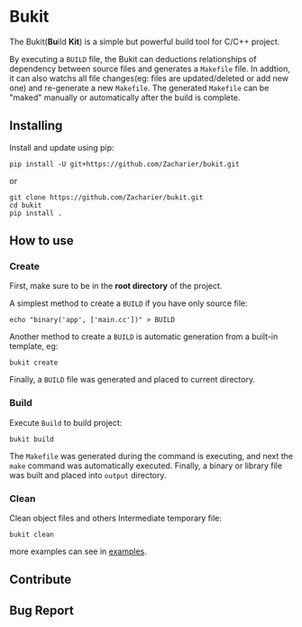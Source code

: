 # Bukit

The Bukit(**Bu**ild **Kit**) is a simple but powerful build tool for C/C++ project. 

By executing a `BUILD` file, the Bukit can deductions relationships of dependency between source files and generates a `Makefile` file. In addtion, it can also watchs all file changes(eg: files are updated/deleted or add new one) and re-generate a new `Makefile`. The generated `Makefile` can be "maked" manually or automatically after the build is complete. 

## Installing
Install and update using pip:
```
pip install -U git+https://github.com/Zacharier/bukit.git
```
or
```
git clone https://github.com/Zacharier/bukit.git
cd bukit
pip install .
```

## How to use

### Create
First, make sure to be in the **root directory** of the project.


A simplest method to create a `BUILD` if you have only source file:

```shell
echo "binary('app', ['main.cc'])" > BUILD
```

Another method to create a `BUILD` is automatic generation from a built-in template, eg:

```shell
bukit create
```

Finally, a `BUILD` file was generated and placed to current directory.

### Build
Execute `Build` to build project:
```Shell
bukit build
```

The `Makefile` was generated during the command is executing, and next the `make` command was automatically executed. Finally, a binary or library file was built and placed into `output` directory.

### Clean
Clean object files and others Intermediate temporary file:

```Shell
bukit clean
```

more examples can see in [examples](examples).

## Contribute

## Bug Report

